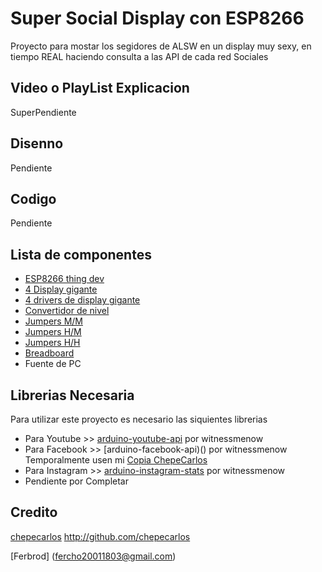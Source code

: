 # Super Social Display con ESP8266

Proyecto para mostar los segidores de ALSW en un display muy sexy, en tiempo REAL haciendo consulta a las API de cada red Sociales

## Video o PlayList Explicacion

SuperPendiente

## Disenno

Pendiente

## Codigo

Pendiente

## Lista de componentes

- [ESP8266 thing dev](http://alsw.net/tienda/arduino/arduino_compatibles/thing-dev-usb-esp8266/)
- [4 Display gigante](http://alsw.net/tienda/pantallas/display-grande-de-7-segmentos-rojo/)
- [4 drivers de display gigante](http://alsw.net/tienda/robotica/drivers/driver-para-display-grande-de-7-segmentos/)
- [Convertidor de nivel](http://alsw.net/tienda/modulos/modulos-potencia/convertidor-de-nivel-logico-bidireccional/)
- [Jumpers M/M](http://alsw.net/tienda/cables_conectores/cable-conectores/cable-prototipado-standar-7-awg-mm-30-unidades/)
- [Jumpers H/M](http://alsw.net/tienda/cables_conectores/cable-conectores/cable-prototipado-mh-20-unidades/)
- [Jumpers H/H](http://alsw.net/tienda/cables_conectores/cable-conectores/cable-prototipado-hh-20-unidades/)
- [Breadboard](http://alsw.net/tienda/cables_conectores/breadboard/breadboard-mediana-color-rojo-traslucido/)
- Fuente de PC

## Librerias Necesaria

Para utilizar este proyecto es necesario las siquientes librerias

- Para Youtube >> [arduino-youtube-api](https://github.com/witnessmenow/arduino-youtube-api) por witnessmenow
- Para Facebook >> [arduino-facebook-api)() por witnessmenow Temporalmente usen mi [Copia ChepeCarlos](https://github.com/chepecarlos/arduino-facebook-api)
- Para Instagram >> [arduino-instagram-stats](https://github.com/witnessmenow/arduino-instagram-stats) por witnessmenow
- Pendiente por Completar

## Credito

[chepecarlos](chepecarlos@alswblog.org) http://github.com/chepecarlos

[Ferbrod] (fercho20011803@gmail.com) 
